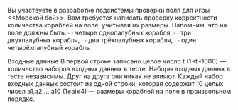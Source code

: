 Вы участвуете в разработке подсистемы проверки поля для игры <<Морской бой>>. Вам требуется написать проверку корректности количества кораблей на поле, учитывая их размеры. Напомним, что на поле должны быть:
∙
∙ четыре однопалубных корабля,
∙
∙ три двухпалубных корабля,
∙
∙ два трёхпалубных корабля,
∙
∙ один четырёхпалубный корабль.

Входные данные
В первой строке записано целое число 
t (1≤t≤1000) — количество наборов входных данных в тесте.
Наборы входных данных в тесте независимы. Друг на друга они никак не влияют.
Каждый набор входных данных состоит из одной строки, которая содержит 
10 целых чисел a1,a2,…,a10 (1≤ai​≤4) — размеры кораблей на поле в произвольном порядке.

